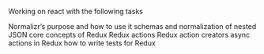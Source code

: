 Working on react with the following tasks

Normalizr’s purpose and how to use it
schemas and normalization of nested JSON
core concepts of Redux
Redux actions
Redux action creators
async actions in Redux
how to write tests for Redux
